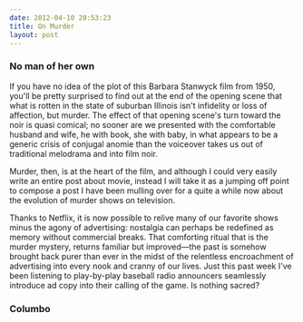 ```yaml
---
date: 2012-04-10 20:53:23
title: On Murder
layout: post
---
```


### No man of her own

If you have no idea of the plot of this Barbara Stanwyck film from 1950, you'll be pretty surprised to find out at the end of the opening scene that what is rotten in the state of suburban Illinois isn't infidelity or loss of affection, but murder. The effect of that opening scene's turn toward the noir is quasi comical; no sooner are we presented with the comfortable husband and wife, he with book, she with baby, in what appears to be a generic crisis of conjugal anomie than the voiceover takes us out of traditional melodrama and into film noir.

Murder, then, is at the heart of the film, and although I could very easily write an entire post about movie, instead I will take it as a jumping off point to compose a post I have been mulling over for a quite a while now about the evolution of murder shows on television.

Thanks to Netflix, it is now possible to relive many of our favorite shows minus the agony of advertising: nostalgia can perhaps be redefined as memory without commercial breaks. That comforting ritual that is the murder mystery, returns familiar but improved—the past is somehow brought back purer than ever in the midst of the relentless encroachment of advertising into every nook and cranny of our lives. Just this past week I've been listening to play-by-play baseball radio announcers seamlessly introduce ad copy into their calling of the game. Is nothing sacred?

### Columbo
